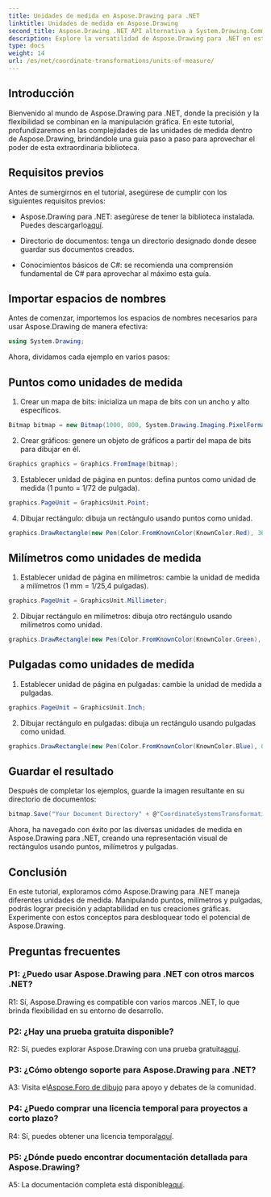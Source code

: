 ```yaml
---
title: Unidades de medida en Aspose.Drawing para .NET
linktitle: Unidades de medida en Aspose.Drawing
second_title: Aspose.Drawing .NET API alternativa a System.Drawing.Common
description: Explore la versatilidad de Aspose.Drawing para .NET en este tutorial detallado, dominando las unidades de medida para gráficos de precisión.
type: docs
weight: 14
url: /es/net/coordinate-transformations/units-of-measure/
---
```

## Introducción

Bienvenido al mundo de Aspose.Drawing para .NET, donde la precisión y la flexibilidad se combinan en la manipulación gráfica. En este tutorial, profundizaremos en las complejidades de las unidades de medida dentro de Aspose.Drawing, brindándole una guía paso a paso para aprovechar el poder de esta extraordinaria biblioteca.

## Requisitos previos

Antes de sumergirnos en el tutorial, asegúrese de cumplir con los siguientes requisitos previos:

-  Aspose.Drawing para .NET: asegúrese de tener la biblioteca instalada. Puedes descargarlo[aquí](https://releases.aspose.com/drawing/net/).

- Directorio de documentos: tenga un directorio designado donde desee guardar sus documentos creados.

- Conocimientos básicos de C#: se recomienda una comprensión fundamental de C# para aprovechar al máximo esta guía.

## Importar espacios de nombres

Antes de comenzar, importemos los espacios de nombres necesarios para usar Aspose.Drawing de manera efectiva:

```csharp
using System.Drawing;
```

Ahora, dividamos cada ejemplo en varios pasos:

## Puntos como unidades de medida

1. Crear un mapa de bits: inicializa un mapa de bits con un ancho y alto específicos.

```csharp
Bitmap bitmap = new Bitmap(1000, 800, System.Drawing.Imaging.PixelFormat.Format32bppPArgb);
```

2. Crear gráficos: genere un objeto de gráficos a partir del mapa de bits para dibujar en él.

```csharp
Graphics graphics = Graphics.FromImage(bitmap);
```

3. Establecer unidad de página en puntos: defina puntos como unidad de medida (1 punto = 1/72 de pulgada).

```csharp
graphics.PageUnit = GraphicsUnit.Point;
```

4. Dibujar rectángulo: dibuja un rectángulo usando puntos como unidad.

```csharp
graphics.DrawRectangle(new Pen(Color.FromKnownColor(KnownColor.Red), 36f), 72, 72, 72, 72);
```

## Milímetros como unidades de medida

1. Establecer unidad de página en milímetros: cambie la unidad de medida a milímetros (1 mm = 1/25,4 pulgadas).

```csharp
graphics.PageUnit = GraphicsUnit.Millimeter;
```

2. Dibujar rectángulo en milímetros: dibuja otro rectángulo usando milímetros como unidad.

```csharp
graphics.DrawRectangle(new Pen(Color.FromKnownColor(KnownColor.Green), 6.35f), 25.4f, 25.4f, 25.4f, 25.4f);
```

## Pulgadas como unidades de medida

1. Establecer unidad de página en pulgadas: cambie la unidad de medida a pulgadas.

```csharp
graphics.PageUnit = GraphicsUnit.Inch;
```

2. Dibujar rectángulo en pulgadas: dibuja un rectángulo usando pulgadas como unidad.

```csharp
graphics.DrawRectangle(new Pen(Color.FromKnownColor(KnownColor.Blue), 0.125f), 1, 1, 1, 1);
```

## Guardar el resultado

Después de completar los ejemplos, guarde la imagen resultante en su directorio de documentos:

```csharp
bitmap.Save("Your Document Directory" + @"CoordinateSystemsTransformations\UnitsOfMeasure_out.png");
```

Ahora, ha navegado con éxito por las diversas unidades de medida en Aspose.Drawing para .NET, creando una representación visual de rectángulos usando puntos, milímetros y pulgadas.

## Conclusión

En este tutorial, exploramos cómo Aspose.Drawing para .NET maneja diferentes unidades de medida. Manipulando puntos, milímetros y pulgadas, podrás lograr precisión y adaptabilidad en tus creaciones gráficas. Experimente con estos conceptos para desbloquear todo el potencial de Aspose.Drawing.

## Preguntas frecuentes

### P1: ¿Puedo usar Aspose.Drawing para .NET con otros marcos .NET?

R1: Sí, Aspose.Drawing es compatible con varios marcos .NET, lo que brinda flexibilidad en su entorno de desarrollo.

### P2: ¿Hay una prueba gratuita disponible?

 R2: Sí, puedes explorar Aspose.Drawing con una prueba gratuita[aquí](https://releases.aspose.com/).

### P3: ¿Cómo obtengo soporte para Aspose.Drawing para .NET?

 A3: Visita el[Aspose.Foro de dibujo](https://forum.aspose.com/c/diagram/17) para apoyo y debates de la comunidad.

### P4: ¿Puedo comprar una licencia temporal para proyectos a corto plazo?

 R4: Sí, puedes obtener una licencia temporal[aquí](https://purchase.aspose.com/temporary-license/).

### P5: ¿Dónde puedo encontrar documentación detallada para Aspose.Drawing?

 A5: La documentación completa está disponible[aquí](https://reference.aspose.com/drawing/net/).